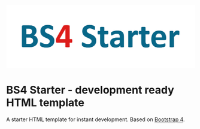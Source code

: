 <p align="center">
	<img src="https://raw.githubusercontent.com/fractal512/bs4-starter/master/images/sample-image.png" alt="BS4 Starter logo" style="max-width:100%; height:auto;">
</p>

# BS4 Starter - development ready HTML template

A starter HTML template for instant development. Based on [Bootstrap 4](http://getbootstrap.com/).
